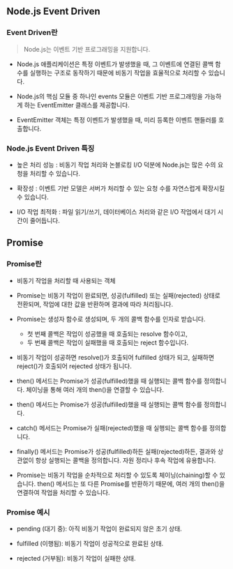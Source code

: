 ## Node.js Event Driven

### Event Driven란

> Node.js는 이벤트 기반 프로그래밍을 지원합니다.

 - Node.js 애플리케이션은 특정 이벤트가 발생했을 때, 그 이벤트에 연결된 콜백 함수를 실행하는 구조로 동작하기 때문에 비동기 작업을 효율적으로 처리할 수 있습니다.

 - Node.js의 핵심 모듈 중 하나인 events 모듈은 이벤트 기반 프로그래밍을 가능하게 하는 EventEmitter 클래스를 제공합니다.

 - EventEmitter 객체는 특정 이벤트가 발생했을 때, 미리 등록한 이벤트 핸들러를 호출합니다.


### Node.js Event Driven 특징

 - 높은 처리 성능 : 비동기 작업 처리와 논블로킹 I/O 덕분에 Node.js는 많은 수의 요청을 처리할 수 있습니다.

 - 확장성 : 이벤트 기반 모델은 서버가 처리할 수 있는 요청 수를 자연스럽게 확장시킬 수 있습니다.

 - I/O 작업 최적화 : 파일 읽기/쓰기, 데이터베이스 처리와 같은 I/O 작업에서 대기 시간이 줄어듭니다.

## Promise

### Promise란

 - 비동기 작업을 처리할 때 사용되는 객체

 - Promise는 비동기 작업이 완료되면, 성공(fulfilled) 또는 실패(rejected) 상태로 전환되며, 작업에 대한 값을 반환하며 결과에 따라 처리됩니다.

 - Promise는 생성자 함수로 생성되며, 두 개의 콜백 함수를 인자로 받습니다. 
    - 첫 번째 콜백은 작업이 성공했을 때 호출되는 resolve 함수이고, 
    - 두 번째 콜백은 작업이 실패했을 때 호출되는 reject 함수입니다.

 - 비동기 작업이 성공하면 resolve()가 호출되어 fulfilled 상태가 되고, 실패하면 reject()가 호출되어 rejected 상태가 됩니다.

 - then() 메서드는 Promise가 성공(fulfilled)했을 때 실행되는 콜백 함수를 정의합니다. 체이닝을 통해 여러 개의 then()을 연결할 수 있습니다.

 - then() 메서드는 Promise가 성공(fulfilled)했을 때 실행되는 콜백 함수를 정의합니다.

 - catch() 메서드는 Promise가 실패(rejected)했을 때 실행되는 콜백 함수를 정의합니다.

 - finally() 메서드는 Promise가 성공(fulfilled)하든 실패(rejected)하든, 결과와 상관없이 항상 실행되는 콜백을 정의합니다. 자원 정리나 후속 작업에 유용합니다.

 - Promise는 비동기 작업을 순차적으로 처리할 수 있도록 체이닝(chaining)할 수 있습니다. then() 메서드는 또 다른 Promise를 반환하기 때문에, 여러 개의 then()을 연결하여 작업을 처리할 수 있습니다.


### Promise 예시

 - pending (대기 중): 아직 비동기 작업이 완료되지 않은 초기 상태.

 - fulfilled (이행됨): 비동기 작업이 성공적으로 완료된 상태.
 
 - rejected (거부됨): 비동기 작업이 실패한 상태.

